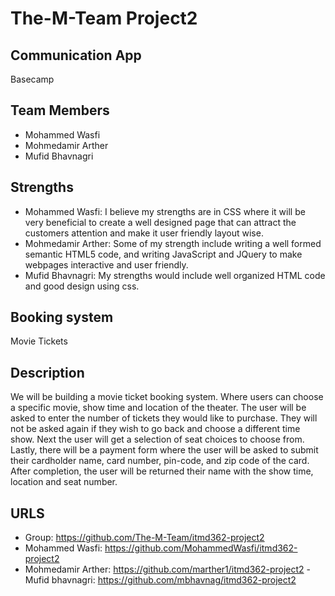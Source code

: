 # The-M-Team Project2

## Communication App
Basecamp

## Team Members
- Mohammed Wasfi
- Mohmedamir Arther
- Mufid Bhavnagri

## Strengths
- Mohammed Wasfi: I believe my strengths are in CSS where it will be very beneficial to create a well designed page that can attract the customers attention and make it user friendly layout wise.
- Mohmedamir Arther: Some of my strength include writing a well formed semantic HTML5 code, and writing JavaScript and JQuery to make webpages interactive and user friendly.
- Mufid Bhavnagri: My strengths would include well organized HTML code and good design using css.

## Booking system
Movie Tickets

## Description
We will be building a movie ticket booking system. Where users can choose a specific movie, show time and location of the theater. The user will be asked to enter the number of tickets they would like to purchase. They will not be asked again if they wish to go back and choose a different time show. Next the user will get a selection of seat choices to choose from. Lastly, there will be a payment form where the user will be asked to submit their cardholder name, card number, pin-code, and zip code of the card. After completion, the user will be returned their name with the show time, location and seat number.

## URLS
- Group: https://github.com/The-M-Team/itmd362-project2
- Mohammed Wasfi: https://github.com/MohammedWasfi/itmd362-project2
- Mohmedamir Arther: https://github.com/marther1/itmd362-project2
-Mufid bhavnagri: https://github.com/mbhavnag/itmd362-project2